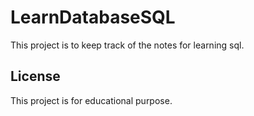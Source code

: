 # LearnDatabaseSQL
This project is to keep track of the notes for learning sql.

## License
This project is for educational purpose.

